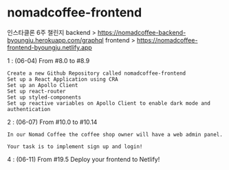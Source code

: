 # nomadcoffee-frontend
인스타클론 6주 챌린지
backend > https://nomadcoffee-backend-byoungju.herokuapp.com/graphql
frontend > https://nomadcoffee-frontend-byoungju.netlify.app

1 : (06-04) From #8.0 to #8.9

    Create a new Github Repository called nomadcoffee-frontend
    Set up a React Application using CRA
    Set up an Apollo Client
    Set up react-router
    Set up styled-components
    Set up reactive variables on Apollo Client to enable dark mode and authentication

2 : (06-07) From #10.0 to #10.14

    In our Nomad Coffee the coffee shop owner will have a web admin panel.

    Your task is to implement sign up and login!


4 : (06-11) From #19.5
    Deploy your frontend to Netlify!